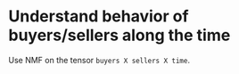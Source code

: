 # Understand behavior of buyers/sellers along the time

Use NMF on the tensor ```buyers X sellers X time```.
